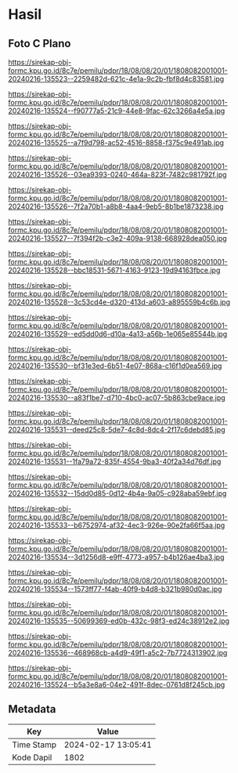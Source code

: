 # Hasil

## Foto C Plano

https://sirekap-obj-formc.kpu.go.id/8c7e/pemilu/pdpr/18/08/08/20/01/1808082001001-20240216-135523--2259482d-621c-4e1a-9c2b-fbf8d4c83581.jpg

https://sirekap-obj-formc.kpu.go.id/8c7e/pemilu/pdpr/18/08/08/20/01/1808082001001-20240216-135524--f90777a5-21c9-44e8-9fac-62c3266a4e5a.jpg

https://sirekap-obj-formc.kpu.go.id/8c7e/pemilu/pdpr/18/08/08/20/01/1808082001001-20240216-135525--a7f9d798-ac52-4516-8858-f375c9e491ab.jpg

https://sirekap-obj-formc.kpu.go.id/8c7e/pemilu/pdpr/18/08/08/20/01/1808082001001-20240216-135526--03ea9393-0240-464a-823f-7482c981792f.jpg

https://sirekap-obj-formc.kpu.go.id/8c7e/pemilu/pdpr/18/08/08/20/01/1808082001001-20240216-135526--7f2a70b1-a8b8-4aa4-9eb5-8b1be1873238.jpg

https://sirekap-obj-formc.kpu.go.id/8c7e/pemilu/pdpr/18/08/08/20/01/1808082001001-20240216-135527--7f394f2b-c3e2-409a-9138-668928dea050.jpg

https://sirekap-obj-formc.kpu.go.id/8c7e/pemilu/pdpr/18/08/08/20/01/1808082001001-20240216-135528--bbc18531-5671-4163-9123-19d94163fbce.jpg

https://sirekap-obj-formc.kpu.go.id/8c7e/pemilu/pdpr/18/08/08/20/01/1808082001001-20240216-135528--3c53cd4e-d320-413d-a603-a895559b4c6b.jpg

https://sirekap-obj-formc.kpu.go.id/8c7e/pemilu/pdpr/18/08/08/20/01/1808082001001-20240216-135529--ed5dd0d6-d10a-4a13-a56b-1e065e85544b.jpg

https://sirekap-obj-formc.kpu.go.id/8c7e/pemilu/pdpr/18/08/08/20/01/1808082001001-20240216-135530--bf31e3ed-6b51-4e07-868a-c16f1d0ea569.jpg

https://sirekap-obj-formc.kpu.go.id/8c7e/pemilu/pdpr/18/08/08/20/01/1808082001001-20240216-135530--a83f1be7-d710-4bc0-ac07-5b863cbe9ace.jpg

https://sirekap-obj-formc.kpu.go.id/8c7e/pemilu/pdpr/18/08/08/20/01/1808082001001-20240216-135531--deed25c8-5de7-4c8d-8dc4-2f17c6debd85.jpg

https://sirekap-obj-formc.kpu.go.id/8c7e/pemilu/pdpr/18/08/08/20/01/1808082001001-20240216-135531--1fa79a72-835f-4554-9ba3-40f2a34d76df.jpg

https://sirekap-obj-formc.kpu.go.id/8c7e/pemilu/pdpr/18/08/08/20/01/1808082001001-20240216-135532--15dd0d85-0d12-4b4a-9a05-c928aba59ebf.jpg

https://sirekap-obj-formc.kpu.go.id/8c7e/pemilu/pdpr/18/08/08/20/01/1808082001001-20240216-135533--b6752974-af32-4ec3-926e-90e2fa66f5aa.jpg

https://sirekap-obj-formc.kpu.go.id/8c7e/pemilu/pdpr/18/08/08/20/01/1808082001001-20240216-135534--3d1256d8-e9ff-4773-a957-b4b126ae4ba3.jpg

https://sirekap-obj-formc.kpu.go.id/8c7e/pemilu/pdpr/18/08/08/20/01/1808082001001-20240216-135534--1573ff77-f4ab-40f9-b4d8-b321b980d0ac.jpg

https://sirekap-obj-formc.kpu.go.id/8c7e/pemilu/pdpr/18/08/08/20/01/1808082001001-20240216-135535--50699369-ed0b-432c-98f3-ed24c38912e2.jpg

https://sirekap-obj-formc.kpu.go.id/8c7e/pemilu/pdpr/18/08/08/20/01/1808082001001-20240216-135536--468968cb-a4d9-49f1-a5c2-7b7724313902.jpg

https://sirekap-obj-formc.kpu.go.id/8c7e/pemilu/pdpr/18/08/08/20/01/1808082001001-20240216-135524--b5a3e8a6-04e2-491f-8dec-0761d8f245cb.jpg


## Metadata

| Key        | Value               |
| ---------- | ------------------- |
| Time Stamp | 2024-02-17 13:05:41 |
| Kode Dapil | 1802                |



